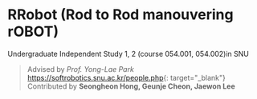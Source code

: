 # RRobot (Rod to Rod manouvering rOBOT)
Undergraduate Independent Study 1, 2 (course 054.001, 054.002)in SNU   

>Advised by _Prof. Yong-Lae Park_ <https://softrobotics.snu.ac.kr/people.php>{: target="_blank"}   
>Contributed by __Seongheon Hong, Geunje Cheon, Jaewon Lee__
